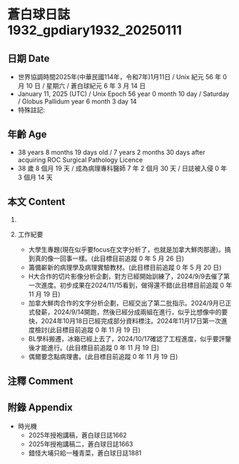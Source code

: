 [_metadata_:encoding]: - "utf-8"
[_metadata_:language]: - "zh-Hant-TW"
[_metadata_:fileformat]: - "markdown"
[_metadata_:MIME_type]: - "text/plain"
[_metadata_:markdown_version]: - "commonmark version 0.30"
[_metadata_:markdown_spec]: - "https://spec.commonmark.org/0.30/"

# 蒼白球日誌1932_gpdiary1932_20250111 #

## 日期 Date ##

* 世界協調時間2025年(中華民國114年，令和7年)1月11日 / Unix 紀元 56 年 0 月 10 日 / 星期六 / 蒼白球紀元 6 年 3 月 14 日
* January 11, 2025 (UTC) / Unix Epoch 56 year 0 month 10 day / Saturday / Globus Pallidum year 6 month 3 day 14
* 特殊註記:

## 年齡 Age ##

* 38 years 8 months 19 days old / 7 years 2 months 30 days after acquiring ROC Surgical Pathology Licence
* 38 歲 8 個月 19 天 / 成為病理專科醫師 7 年 2 個月 30 天 / 日誌被入侵 0 年 3 個月 14 天

## 本文 Content ##

1. 

2. 工作紀要

    - 大學生專題(現在似乎要focus在文字分析了，也就是加拿大鮮肉那邊)。搞到真的像一回事一樣。(此目標目前追蹤 0 年 5 月 26 日)
    - 籌備嶄新的病理學及病理實驗教材。(此目標目前追蹤 0 年 5 月 20 日)
    - H大合作的切片影像分析企劃，對方已經開始訓練了，2024/9/9去催了第一次進度。初步成果在2024/11/15看到，做得還不錯(此目標目前追蹤 0 年 11 月 19 日)
    - 加拿大鮮肉合作的文字分析企劃，已經交出了第二批指示。2024/9月已正式發薪，2024/9/14開跑，然後已經分成兩組在進行，似乎比想像中的要快，2024年10月18日已經完成部分資料標注。2024年11月17日第一次進度檢討(此目標目前追蹤 0 年 11 月 19 日)
    - BL學科搬遷，冰箱已經上去了，2024/10/17確認了工程進度，似乎要評鑒後才能進行。(此目標目前追蹤 0 年 11 月 19 日)
    - 偶爾要念點病理書。(此目標目前追蹤 0 年 11 月 19 日)

## 注釋 Comment ##


## 附錄 Appendix ##

* 時光機
    - 2025年授袍講稿，蒼白球日誌1662
    - 2025年授袍講稿二，蒼白球日誌1663
    - 錯怪大埔只給一種青菜，蒼白球日誌1881
